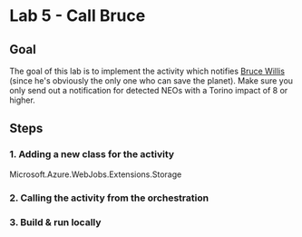 # Lab 5 -  Call Bruce

## Goal

The goal of this lab is to implement the activity which notifies [Bruce Willis](https://en.wikipedia.org/wiki/Armageddon_(1998_film)) (since he's obviously the only one who can save the planet). Make sure you only send out a notification for detected NEOs with a Torino impact of 8 or higher.

## Steps

### 1. Adding a new class for the activity

Microsoft.Azure.WebJobs.Extensions.Storage

### 2. Calling the activity from the orchestration


### 3. Build & run locally



